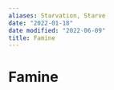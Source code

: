 ```yaml
---
aliases: Starvation, Starve
date: "2022-01-18"
date modified: "2022-06-09"
title: Famine
---
```


# Famine
